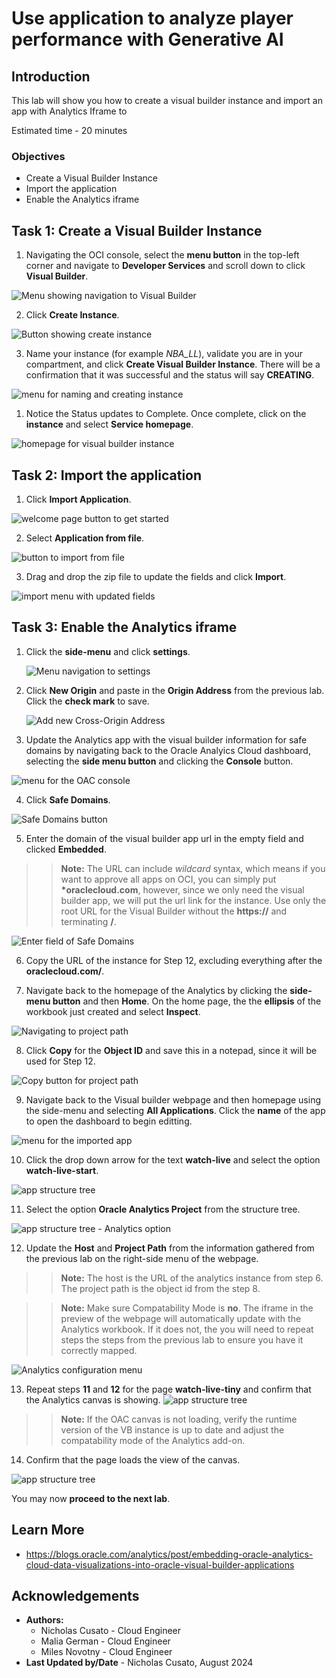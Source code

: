 # Use application to analyze player performance with Generative AI

## Introduction

This lab will show you how to create a visual builder instance and import an app with Analytics Iframe to 

Estimated time - 20 minutes


### Objectives

* Create a Visual Builder Instance
* Import the application
* Enable the Analytics iframe

## Task 1: Create a Visual Builder Instance

1. Navigating the OCI console, select the **menu button** in the top-left corner and navigate to **Developer Services** and scroll down to click **Visual Builder**. 

  ![Menu showing navigation to Visual Builder](images/navigate-vb.png)

2. Click **Create Instance**.

  ![Button showing create instance](images/create-instance.png)
   
3. Name your instance (for example *NBA_LL*), validate you are in your compartment, and click **Create Visual Builder Instance**. There will be a confirmation that it was successful and the status will say **CREATING**.

  ![menu for naming and creating instance](images/name-instance.png)

1. Notice the Status updates to Complete. Once complete, click on the **instance** and select **Service homepage**. 

  ![homepage for visual builder instance](images/open-instance.png)

## Task 2: Import the application

1. Click **Import Application**. 

  ![welcome page button to get started](images/import-app.png)

2. Select **Application from file**.

  ![button to import from file](images/app-from-file.png)

3. Drag and drop the zip file to update the fields and click **Import**.

  ![import menu with updated fields](images/drag-and-drop.png)

## Task 3: Enable the Analytics iframe

1. Click the **side-menu** and click **settings**.

    ![Menu navigation to settings](images/vb-settings.png)

2. Click **New Origin** and paste in the **Origin Address** from the previous lab. Click the **check mark** to save.

    ![Add new Cross-Origin Address](images/cross-origins.png)

3. Update the Analytics app with the visual builder information for safe domains by navigating back to the Oracle Analyics Cloud dashboard,  selecting the **side menu button** and clicking the **Console** button.

  ![menu for the OAC console](images/oac-console.png)

4. Click **Safe Domains**.

  ![Safe Domains button](images/safe-domains.png)

5. Enter the domain of the visual builder app url in the empty field and clicked **Embedded**. 

>>**Note:** The URL can include *wildcard* syntax, which means if you want to approve all apps on OCI, you can simply put **\*oraclecloud.com**, however, since we only need the visual builder app, we will put the url link for the instance. Use only the root URL for the Visual Builder without the **https://** and terminating **/**.

  ![Enter field of Safe Domains](images/embedding.png) 

6. Copy the URL of the instance for Step 12, excluding everything after the **oraclecloud.com/**.

7. Navigate back to the homepage of the Analytics by clicking the **side-menu button** and then **Home**. On the home page, the the **ellipsis** of the workbook just created and select **Inspect**.

  ![Navigating to project path](images/project-path.png) 

8. Click **Copy** for the **Object ID** and save this in a notepad, since it will be used for Step 12. 

  ![Copy button for project path](images/object-id.png) 

9.  Navigate back to the Visual builder webpage and then homepage using the side-menu and selecting **All Applications**. Click the **name** of the app to open the dashboard to begin editting.

  ![menu for the imported app](images/open-app.png)

10. Click the drop down arrow for the text **watch-live** and select the option **watch-live-start**.

  ![app structure tree](images/watch-live-start.png)

11. Select the option **Oracle Analytics Project** from the structure tree.

  ![app structure tree - Analytics option](images/structure-tree-analytics.png)

12. Update the **Host** and **Project Path** from the information gathered from the previous lab on the right-side menu of the webpage. 

>>**Note:** The host is the URL of the analytics instance from step 6. The project path is the object id from the step 8.

>>**Note:** Make sure Compatability Mode is **no**. The iframe in the preview of the webpage will automatically update with the Analytics workbook. If it does not, the you will need to repeat steps the steps from the previous lab to ensure you have it correctly mapped.

  ![Analytics configuration menu](images/update-analytics.png)

13. Repeat steps **11** and **12** for the page **watch-live-tiny** and confirm that the Analytics canvas is showing. 
  ![app structure tree](images/watch-live-tiny.png)

>>**Note:** If the OAC canvas is not loading, verify the runtime version of the VB instance is up to date and adjust the compatability mode of the Analytics add-on.

14.   Confirm that the page loads the view of the canvas.

  ![app structure tree](images/full-dashboard.png)

You may now **proceed to the next lab**.

## Learn More

* https://blogs.oracle.com/analytics/post/embedding-oracle-analytics-cloud-data-visualizations-into-oracle-visual-builder-applications

## Acknowledgements

* **Authors:**
	* Nicholas Cusato - Cloud Engineer
	* Malia German - Cloud Engineer
	* Miles Novotny - Cloud Engineer
* **Last Updated by/Date** - Nicholas Cusato, August 2024